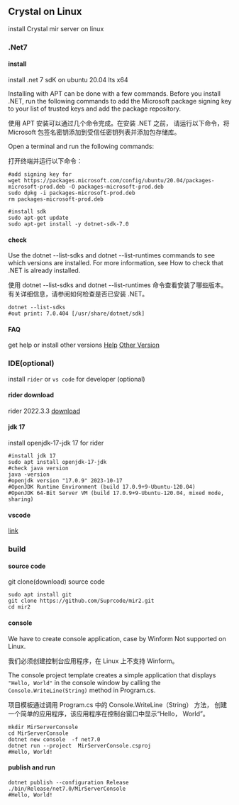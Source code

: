 ## Crystal on Linux

install Crystal  mir server  on linux 

### .Net7
#### install
install .net 7 sdK on ubuntu 20.04 lts x64

Installing with APT can be done with a few commands. Before you install .NET, 
run the following commands to add the Microsoft package signing key 
to your list of trusted keys and add the package repository.

使用 APT 安装可以通过几个命令完成。在安装 .NET 之前，
请运行以下命令，将 Microsoft 包签名密钥添加到受信任密钥列表并添加包存储库。

Open a terminal and run the following commands:

打开终端并运行以下命令：

```shell
#add signing key for 
wget https://packages.microsoft.com/config/ubuntu/20.04/packages-microsoft-prod.deb -O packages-microsoft-prod.deb
sudo dpkg -i packages-microsoft-prod.deb
rm packages-microsoft-prod.deb

#install sdk 
sudo apt-get update 
sudo apt-get install -y dotnet-sdk-7.0

```

#### check

Use the dotnet --list-sdks and dotnet --list-runtimes commands to see which versions are installed. 
For more information, see How to check that .NET is already installed.

使用 dotnet --list-sdks and dotnet --list-runtimes 命令查看安装了哪些版本。
有关详细信息，请参阅如何检查是否已安装 .NET。

```shell
dotnet --list-sdks
#out print: 7.0.404 [/usr/share/dotnet/sdk]
```

#### FAQ 
get help or install other versions
[Help](https://learn.microsoft.com/en-us/dotnet/core/install/linux-ubuntu-2004)
[Other Version](https://learn.microsoft.com/en-us/dotnet/core/install/linux)


### IDE(optional)
install `rider` or `vs code` for developer (optional)

#### rider download
rider 2022.3.3 
[download](https://download-cdn.jetbrains.com/rider/JetBrains.Rider-2022.3.3-aarch64.tar.gz?_gl=1*qxwgxl*_ga*MTI0Mzc3NjI2NC4xNzAxNDgzMDk1*_ga_9J976DJZ68*MTcwMTQ4MzA5NS4xLjEuMTcwMTQ4MzI1NC4xMy4wLjA.&_ga=2.139501811.1763692958.1701483095-1243776264.1701483095)

#### jdk 17
install openjdk-17-jdk 17 for rider

```shell
#install jdk 17
sudo apt install openjdk-17-jdk
#check java version
java -version
#openjdk version "17.0.9" 2023-10-17
#OpenJDK Runtime Environment (build 17.0.9+9-Ubuntu-120.04)
#OpenJDK 64-Bit Server VM (build 17.0.9+9-Ubuntu-120.04, mixed mode, sharing)
```
#### vscode 
[link](https://learn.microsoft.com/en-us/dotnet/core/tutorials/with-visual-studio-code?pivots=dotnet-7-0)

### build 

#### source code
git clone(download) source code

```shell
sudo apt install git
git clone https://github.com/Suprcode/mir2.git
cd mir2
```

#### console

We have to create console application, case by Winform Not supported on Linux.

我们必须创建控制台应用程序，在 Linux 上不支持 Winform。

The console project template creates a simple application that displays `"Hello, World"`
in the console window by calling the `Console.WriteLine(String)` method in Program.cs.

项目模板通过调用 Program.cs 中的 Console.WriteLine（String） 方法，
创建一个简单的应用程序，该应用程序在控制台窗口中显示“Hello， World”。

```shell
mkdir MirServerConsole
cd MirServerConsole
dotnet new console  -f net7.0
dotnet run --project  MirServerConsole.csproj 
#Hello, World!
```

#### publish and run
```shell
dotnet publish --configuration Release
./bin/Release/net7.0/MirServerConsole
#Hello, World!
```
